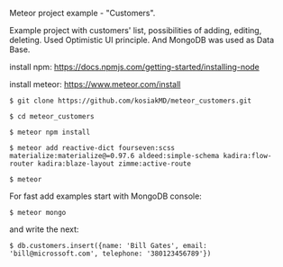 Meteor project example - "Customers".

Example project with customers' list, possibilities of adding, editing, deleting. Used Optimistic UI principle. And MongoDB was used as Data Base.

install npm:
https://docs.npmjs.com/getting-started/installing-node

install meteor:
https://www.meteor.com/install

`$ git clone https://github.com/kosiakMD/meteor_customers.git`

`$ cd meteor_customers`

`$ meteor npm install`

`$ meteor add reactive-dict fourseven:scss materialize:materialize@=0.97.6 aldeed:simple-schema kadira:flow-router kadira:blaze-layout zimme:active-route`

`$ meteor`

For fast add examples start with MongoDB console:

`$ meteor mongo` 

  and write the next:

`$ db.customers.insert({name: 'Bill Gates', email: 'bill@microssoft.com', telephone: '380123456789'})`
